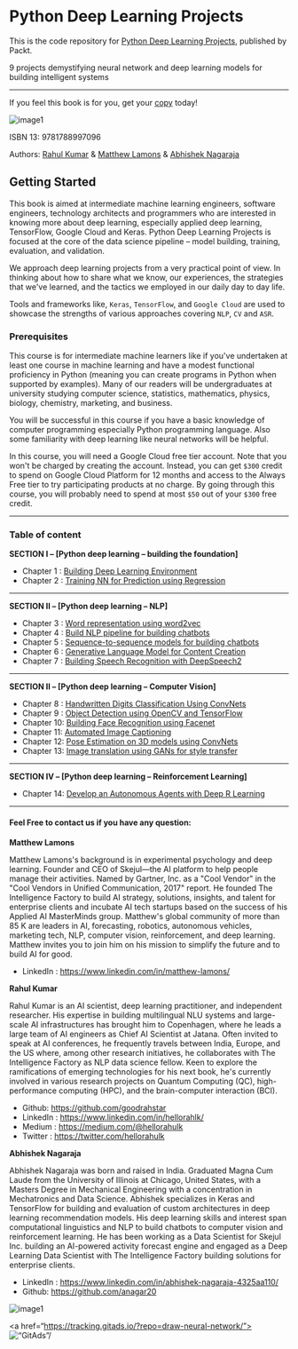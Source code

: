 # Python Deep Learning Projects 
This is the code repository for [Python Deep Learning Projects](https://www.packtpub.com/big-data-and-business-intelligence/python-deep-learning-projects?utm_source=github&utm_medium=repository&utm_campaign=9781788997096), published by Packt.

9 projects demystifying neural network and deep learning models for building intelligent systems

---

If you feel this book is for you, get your [copy](https://www.amazon.com/dp/1788997093) today!

![image1][image-2] 

ISBN 13: 9781788997096 

Authors: [Rahul Kumar][1] & [Matthew Lamons][2] & [Abhishek Nagaraja][3]
   

## Getting Started
This book is aimed at intermediate machine learning engineers, software engineers, technology architects and programmers who are interested in knowing more about deep learning, especially applied deep learning, TensorFlow, Google Cloud and Keras. Python Deep Learning Projects is focused at the core of the data science pipeline – model building, training, evaluation, and validation. 

We approach deep learning projects from a very practical point of view. In thinking about how to share what we know, our experiences, the strategies that we've learned, and the tactics we employed in our daily day to day life. 

Tools and frameworks like, `Keras`, `TensorFlow`, and `Google Cloud` are used to showcase the strengths of various approaches covering `NLP`, `CV` and `ASR`.


### Prerequisites
This course is for intermediate machine learners like if you've undertaken at least one course in machine learning and have a modest functional proficiency in Python (meaning you can create programs in Python when supported by examples). Many of our readers will be undergraduates at university studying computer science, statistics, mathematics, physics, biology, chemistry, marketing, and business.

You will be successful in this course if you have a basic knowledge of computer programming especially Python programming language. Also some familiarity with deep learning like neural networks will be helpful. 

In this course, you will need a Google Cloud free tier account. Note that you won't be charged by creating the account. Instead, you can get `$300` credit to spend on Google Cloud Platform for 12 months and access to the Always Free tier to try participating products at no charge. By going through this course, you will probably need to spend at most `$50` out of your `$300` free credit. 

---- 
### Table of content 

**SECTION I – [Python deep learning – building the foundation]** 
- Chapter 1 : [Building Deep Learning Environment][4]
- Chapter 2 : [Training NN for Prediction using Regression][5]
---

**SECTION II – [Python deep learning – NLP]** 
- Chapter 3 : [Word representation using word2vec][6]
- Chapter 4 : [Build NLP pipeline for building chatbots][7]
- Chapter 5 : [Sequence-to-sequence models for building chatbots][8]
- Chapter 6 : [Generative Language Model for Content Creation][9]
- Chapter 7 : [Building Speech Recognition with DeepSpeech2 ][10]
---

**SECTION II – [Python deep learning – Computer Vision]**
- Chapter 8 : [Handwritten Digits Classification Using ConvNets][11]
- Chapter 9 : [Object Detection using OpenCV and TensorFlow][12]
- Chapter 10: [Building Face Recognition using Facenet][13]
- Chapter 11: [Automated Image Captioning][14]
- Chapter 12: [Pose Estimation on 3D models using ConvNets][15]
- Chapter 13: [Image translation using GANs for style transfer][16]
---

**SECTION IV – [Python deep learning – Reinforcement Learning]**
- Chapter 14: [Develop an Autonomous Agents with Deep R Learning][17]
---


#### Feel Free to contact us if you have any question:
**Matthew Lamons** 

Matthew Lamons's background is in experimental psychology and deep learning. Founder and CEO of Skejul—the AI platform to help people manage their activities. Named by Gartner, Inc. as a "Cool Vendor" in the "Cool Vendors in Unified Communication, 2017" report. He founded The Intelligence Factory to build AI strategy, solutions, insights, and talent for enterprise clients and incubate AI tech startups based on the success of his Applied AI MasterMinds group. Matthew's global community of more than 85 K are leaders in AI, forecasting, robotics, autonomous vehicles, marketing tech, NLP, computer vision, reinforcement, and deep learning. Matthew invites you to join him on his mission to simplify the future and to build AI for good.

* LinkedIn : https://www.linkedin.com/in/matthew-lamons/

**Rahul Kumar** 

Rahul Kumar is an AI scientist, deep learning practitioner, and independent researcher. His expertise in building multilingual NLU systems and large-scale AI infrastructures has brought him to Copenhagen, where he leads a large team of AI engineers as Chief AI Scientist at Jatana. Often invited to speak at AI conferences, he frequently travels between India, Europe, and the US where, among other research initiatives, he collaborates with The Intelligence Factory as NLP data science fellow. Keen to explore the ramifications of emerging technologies for his next book, he's currently involved in various research projects on Quantum Computing (QC), high-performance computing (HPC), and the brain-computer interaction (BCI).

* Github: https://github.com/goodrahstar
* LinkedIn : https://www.linkedin.com/in/hellorahlk/
* Medium : https://medium.com/@hellorahulk
* Twitter : https://twitter.com/hellorahulk

**Abhishek Nagaraja** 

Abhishek Nagaraja was born and raised in India. Graduated Magna Cum Laude from the University of Illinois at Chicago, United States, with a Masters Degree in Mechanical Engineering with a concentration in Mechatronics and Data Science. Abhishek specializes in Keras and TensorFlow for building and evaluation of custom architectures in deep learning recommendation models. His deep learning skills and interest span computational linguistics and NLP to build chatbots to computer vision and reinforcement learning. He has been working as a Data Scientist for Skejul Inc. building an AI-powered activity forecast engine and engaged as a Deep Learning Data Scientist with The Intelligence Factory building solutions for enterprise clients.

* LinkedIn : https://www.linkedin.com/in/abhishek-nagaraja-4325aa110/
* Github: https://github.com/anagar20



![image1][image-1] 

[image-1]:	https://dz13w8afd47il.cloudfront.net/sites/default/files/imagecache/ppv4_main_book_cover/9781788997096.png  "Python Deep Learning Projects"
[image-2]: https://github.com/goodrahstar/Python-Deep-Learning-Projects/blob/master/images/footer.png?raw=true "Authors"

[1]:	http://www.hellorahulk.com "Rahul Kumar Profile"
[2]:	https://www.linkedin.com/in/matthew-lamons/ "Matthew Lamons"
[3]:	https://www.linkedin.com/in/abhishek-nagaraja-4325aa110/ "Abhishek Nagaraja"
[4]: https://github.com/goodrahstar/Python-Deep-Learning-Projects/tree/master/Chapter01
[5]: https://github.com/goodrahstar/Python-Deep-Learning-Projects/tree/master/Chapter02
[6]: https://github.com/goodrahstar/Python-Deep-Learning-Projects/tree/master/Chapter03
[7]: https://github.com/goodrahstar/Python-Deep-Learning-Projects/tree/master/Chapter04
[8]: https://github.com/goodrahstar/Python-Deep-Learning-Projects/tree/master/Chapter05
[9]: https://github.com/goodrahstar/Python-Deep-Learning-Projects/tree/master/Chapter06
[10]: https://github.com/goodrahstar/Python-Deep-Learning-Projects/tree/master/Chapter07
[11]: https://github.com/goodrahstar/Python-Deep-Learning-Projects/tree/master/Chapter08
[12]: https://github.com/goodrahstar/Python-Deep-Learning-Projects/tree/master/Chapter09
[13]: https://github.com/goodrahstar/Python-Deep-Learning-Projects/tree/master/Chapter10
[14]: https://github.com/goodrahstar/Python-Deep-Learning-Projects/tree/master/Chapter11
[15]: https://github.com/goodrahstar/Python-Deep-Learning-Projects/tree/master/Chapter12
[16]: https://github.com/goodrahstar/Python-Deep-Learning-Projects/tree/master/Chapter13
[17]: https://github.com/goodrahstar/Python-Deep-Learning-Projects/tree/master/Chapter14      

<a href=“https://tracking.gitads.io/?repo=draw-neural-network/”><img src="https://images.gitads.io/draw-neural-network/" alt=“GitAds”/></a>
